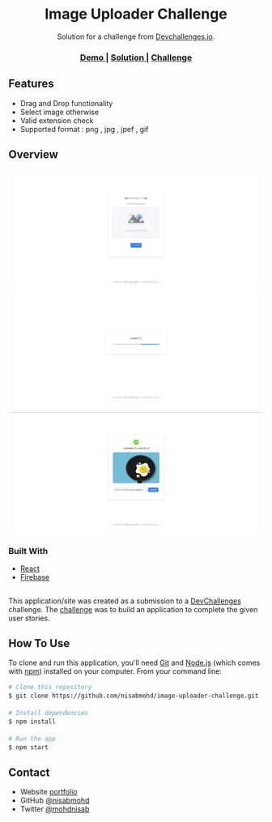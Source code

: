 <h1 align="center">Image Uploader Challenge</h1>

<div align="center">
   Solution for a challenge from  <a href="http://devchallenges.io" target="_blank">Devchallenges.io</a>.
</div>

<div align="center">
  <h3>
    <a href="https://image-uploader-challenge-beta.vercel.app/">
      Demo
    </a>
    <span> | </span>
    <a href="https://github.com/nisabmohd/image-uploader-challenge">
      Solution
    </a>
    <span> | </span>
    <a href="https://devchallenges.io/challenges/O2iGT9yBd6xZBrOcVirx">
      Challenge
    </a>
  </h3>
</div>

<!-- TABLE OF CONTENTS -->

##  Features
- Drag and Drop functionality
- Select image otherwise
- Valid extension check
- Supported format : png , jpg , jpef , gif

<!-- OVERVIEW -->

## Overview

<img src="screenshots/1.png">
<br>
<img src="screenshots/2.png">
<br>
<img src="screenshots/3.png">

### Built With

- [React](https://reactjs.org/)
- [Firebase](https://firebase.google.com/)

##

This application/site was created as a submission to a [DevChallenges](https://devchallenges.io/challenges) challenge. The [challenge](https://devchallenges.io/challenges/O2iGT9yBd6xZBrOcVirx) was to build an application to complete the given user stories.

## How To Use

<!-- Example: -->

To clone and run this application, you'll need [Git](https://git-scm.com) and [Node.js](https://nodejs.org/en/download/) (which comes with [npm](http://npmjs.com)) installed on your computer. From your command line:

```bash
# Clone this repository
$ git clone https://github.com/nisabmohd/image-uploader-challenge.git

# Install dependencies
$ npm install

# Run the app
$ npm start
```
## Contact

- Website [portfolio](https://https://nisabmohd.github.io/portfolio/)
- GitHub [@nisabmohd](https://github.com/nisabmohd)
- Twitter [@mohdnisab](https://twitter.com/mohdnisab)
